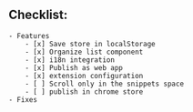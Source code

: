 ## Checklist:
    - Features
        - [x] Save store in localStorage
        - [x] Organize list component
        - [x] i18n integration
        - [x] Publish as web app
        - [x] extension configuration
        - [ ] Scroll only in the snippets space
        - [ ] publish in chrome store
    - Fixes

